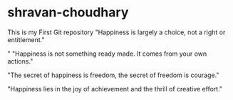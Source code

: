 # shravan-choudhary
This is my First Git repository
"Happiness is largely a choice, not a right or entitlement."

"
"Happiness is not something ready made. It comes from your own actions."

"The secret of happiness is freedom, the secret of freedom is courage."

"Happiness lies in the joy of achievement and the thrill of creative effort."



